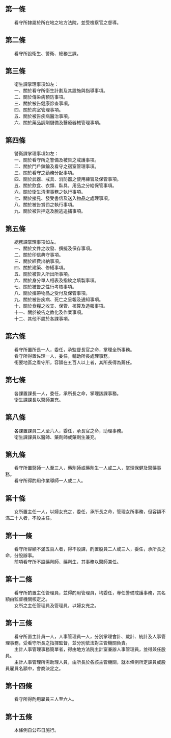 第一條 
-------
　　看守所隸屬於所在地之地方法院，並受檢察官之督導。  


第二條 
-------
　　看守所設衛生、警衛、總務三課。  


第三條 
-------
　　衛生課掌理事項如左：  
　　一、關於看守所衛生計劃及其設施與指導事項。  
　　二、關於傳染病預防事項。  
　　三、關於被告健康診查事項。  
　　四、關於病室管理事項。  
　　五、關於被告疾病醫治事項。  
　　六、關於藥品調劑儲備及醫療器械管理事項。  


第四條 
-------
　　警衛課掌理事項如左：  
　　一、關於看守所之警備及被告之戒護事項。  
　　二、關於門戶鎖鑰及看守之宿室管理事項。  
　　三、關於看守之勤務分配事項。  
　　四、關於武器、戒具、消防器之使用練習及保管事項。  
　　五、關於飲食、衣類、臥具，用品之分給保管事項。  
　　六，關於衛生清潔事務之執行事項。  
　　七、關於接見、發受書信及送入物品之處理事項。  
　　八、關於被告賞罰之執行事項。  
　　九、關於被告押送及脫逃追捕事項。  


第五條 
-------
　　總務課掌理事項如左。  
　　一、關於文件之收發、撰擬及保存事項。  
　　二、關於印信典守事項。  
　　三、關於經費出納事項。  
　　四、關於建築、修繕事項。  
　　五、關於被告入所出所事項。  
　　六、關於身分單人相表及指紋之填製事項。  
　　七、關於被告之性行考核事項。  
　　八、關於攜帶物品之受付及保管事項。  
　　九、關於被告疾病、死亡之呈報及通知事項。  
　　十、關於食糧之收支、保管、核算及造報事項。  
　　十一、關於被告之教化及作業事項。  
　　十二、其他不屬於各課事項。  


第六條 
-------
　　看守所置所長一人，委任，承監督長官之命，掌理全所事務。  
　　看守所得置佐理一人，委任，輔助所長處理事務。  
　　衝要地區之看守所，容額在五百人以上者，其所長得為薦任。  


第七條 
-------
　　各課置課長一人，委任，承所長之命，掌理該課事務。  
　　衛生課課長以醫師兼充。  


第八條 
-------
　　各課置課員二人至六人，委任，承長官之命，助理事務。  
　　衛生課課員以醫師、藥劑師或藥劑生兼充。  


第九條 
-------
　　看守所置醫師一人至三人，藥劑師或藥劑生一人或二人，掌理保健及醫藥事務。  
　　看守所得酌用作業導師一人或二人。  


第十條 
-------
　　女所置主任一人，以婦女充之，委任，承所長之命，管理女所事務，但容額不滿二十人者，不設主任。  


第十一條 
---------
　　看守所容額不滿五百人者，得不設課，酌置股員二人或三人，委任，承所長之命，分股辦事。  
　　前項看守所不設藥劑師、藥劑生，其事務以醫師兼任。  


第十二條 
---------
　　看守所酌置主任管理員，並得酌用管理員，均委任，專任警備戒護事務，其名額由監督機關核定之。  
　　女所之主任管理員及管理員，以婦女充之。  


第十三條 
---------
　　看守所置主計員一人，人事管理員一人，分別掌理會計、歲計、統計及人事管理事務，受看守所長之指揮監督，並分別依法對主管機關負責。  
　　主計人事管理事務簡單者，得由地方法院主計室兼辦人事管理員，並得兼任股員。  
　　主計人事管理所需助理人員，由所長於各該主管機關，就本條例所定課員或股員雇員名額中，會商決定之。  


第十四條 
---------
　　看守所得酌用雇員三人至六人。  


第十五條 
---------
　　本條例自公布日施行。
